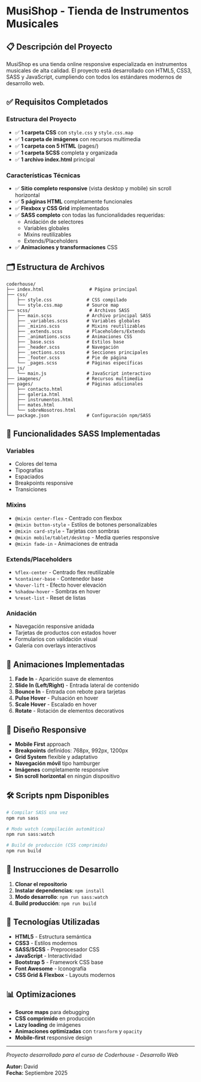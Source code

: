 # MusiShop - Tienda de Instrumentos Musicales

## 📋 Descripción del Proyecto

MusiShop es una tienda online responsive especializada en instrumentos musicales de alta calidad. El proyecto está desarrollado con HTML5, CSS3, SASS y JavaScript, cumpliendo con todos los estándares modernos de desarrollo web.

## ✅ Requisitos Completados

### Estructura del Proyecto
- ✅ **1 carpeta CSS** con `style.css` y `style.css.map`
- ✅ **1 carpeta de imágenes** con recursos multimedia
- ✅ **1 carpeta con 5 HTML** (pages/)
- ✅ **1 carpeta SCSS** completa y organizada
- ✅ **1 archivo index.html** principal

### Características Técnicas
- ✅ **Sitio completo responsive** (vista desktop y mobile) sin scroll horizontal
- ✅ **5 páginas HTML** completamente funcionales
- ✅ **Flexbox y CSS Grid** implementados
- ✅ **SASS completo** con todas las funcionalidades requeridas:
  - Anidación de selectores
  - Variables globales
  - Mixins reutilizables
  - Extends/Placeholders
- ✅ **Animaciones y transformaciones** CSS

## 🗂️ Estructura de Archivos

```
coderhouse/
├── index.html                 # Página principal
├── css/
│   ├── style.css             # CSS compilado
│   └── style.css.map         # Source map
├── scss/                      # Archivos SASS
│   ├── main.scss             # Archivo principal SASS
│   ├── _variables.scss       # Variables globales
│   ├── _mixins.scss          # Mixins reutilizables
│   ├── _extends.scss         # Placeholders/Extends
│   ├── _animations.scss      # Animaciones CSS
│   ├── _base.scss            # Estilos base
│   ├── _header.scss          # Navegación
│   ├── _sections.scss        # Secciones principales
│   ├── _footer.scss          # Pie de página
│   └── _pages.scss           # Páginas específicas
├── js/
│   └── main.js               # JavaScript interactivo
├── imagenes/                 # Recursos multimedia
├── pages/                    # Páginas adicionales
│   ├── contacto.html
│   ├── galeria.html
│   ├── instrumentos.html
│   ├── mates.html
│   └── sobreNosotros.html
└── package.json              # Configuración npm/SASS
```

## 🎨 Funcionalidades SASS Implementadas

### Variables
- Colores del tema
- Tipografías
- Espaciados
- Breakpoints responsive
- Transiciones

### Mixins
- `@mixin center-flex` - Centrado con flexbox
- `@mixin button-style` - Estilos de botones personalizables
- `@mixin card-style` - Tarjetas con sombras
- `@mixin mobile/tablet/desktop` - Media queries responsive
- `@mixin fade-in` - Animaciones de entrada

### Extends/Placeholders
- `%flex-center` - Centrado flex reutilizable
- `%container-base` - Contenedor base
- `%hover-lift` - Efecto hover elevación
- `%shadow-hover` - Sombras en hover
- `%reset-list` - Reset de listas

### Anidación
- Navegación responsive anidada
- Tarjetas de productos con estados hover
- Formularios con validación visual
- Galería con overlays interactivos

## 🌟 Animaciones Implementadas

1. **Fade In** - Aparición suave de elementos
2. **Slide In (Left/Right)** - Entrada lateral de contenido
3. **Bounce In** - Entrada con rebote para tarjetas
4. **Pulse Hover** - Pulsación en hover
5. **Scale Hover** - Escalado en hover
6. **Rotate** - Rotación de elementos decorativos

## 📱 Diseño Responsive

- **Mobile First** approach
- **Breakpoints** definidos: 768px, 992px, 1200px
- **Grid System** flexible y adaptativo
- **Navegación móvil** tipo hamburger
- **Imágenes** completamente responsive
- **Sin scroll horizontal** en ningún dispositivo

## 🛠️ Scripts npm Disponibles

```bash
# Compilar SASS una vez
npm run sass

# Modo watch (compilación automática)
npm run sass:watch

# Build de producción (CSS comprimido)
npm run build
```

## 🚀 Instrucciones de Desarrollo

1. **Clonar el repositorio**
2. **Instalar dependencias**: `npm install`
3. **Modo desarrollo**: `npm run sass:watch`
4. **Build producción**: `npm run build`

## 🎯 Tecnologías Utilizadas

- **HTML5** - Estructura semántica
- **CSS3** - Estilos modernos
- **SASS/SCSS** - Preprocesador CSS
- **JavaScript** - Interactividad
- **Bootstrap 5** - Framework CSS base
- **Font Awesome** - Iconografía
- **CSS Grid & Flexbox** - Layouts modernos

## 📊 Optimizaciones

- **Source maps** para debugging
- **CSS comprimido** en producción
- **Lazy loading** de imágenes
- **Animaciones optimizadas** con `transform` y `opacity`
- **Mobile-first** responsive design

---

*Proyecto desarrollado para el curso de Coderhouse - Desarrollo Web*

**Autor:** David  
**Fecha:** Septiembre 2025
